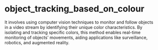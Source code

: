 # object_tracking_based_on_colour
It involves using computer vision techniques to monitor and follow objects in
a video stream by identifying their unique color characteristics. By isolating and tracking specific colors, this method enables
real-time monitoring of objects’ movements, aiding applications like surveillance, robotics, and augmented reality.
